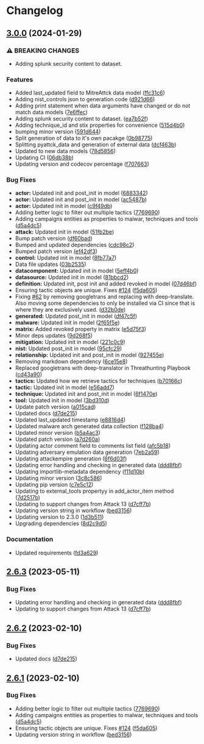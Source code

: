 # Changelog

## [3.0.0](https://github.com/threatcode/pyattck-data/compare/v2.6.3...3.0.0) (2024-01-29)


### ⚠ BREAKING CHANGES

* Adding splunk security content to dataset.

### Features

* Added last_updated field to MitreAttck data model ([ffc31c6](https://github.com/threatcode/pyattck-data/commit/ffc31c65d322b4ea326d1f851bce7172a853bd3d))
* Adding nist_controls json to generation code ([d921d66](https://github.com/threatcode/pyattck-data/commit/d921d669053e129f67fbf2b3434025dcb5a3f100))
* Adding print statement when data arguments have changed or do not match data models ([7e6ffec](https://github.com/threatcode/pyattck-data/commit/7e6ffec8c16a9255a5c6d0bc42a13412f38589ba))
* Adding splunk security content to dataset. ([ea7b52f](https://github.com/threatcode/pyattck-data/commit/ea7b52f3e92621b18607cf8952022c7f0bcf5a94))
* Adding technique_id and stix properties for convenience ([515d4b0](https://github.com/threatcode/pyattck-data/commit/515d4b0940e73919adb7e2059a62e9332744b068))
* bumping minor version ([591d644](https://github.com/threatcode/pyattck-data/commit/591d6449c9afa9ffffd3e88c907a527ede47015f))
* Split generation of data to it's own pacakge ([0b98775](https://github.com/threatcode/pyattck-data/commit/0b98775b264d7eb40d8dcefabba87b9e2fefda1b))
* Splitting pyattck_data and generation of external data ([dcf463b](https://github.com/threatcode/pyattck-data/commit/dcf463b7d316bf807b2aa4cd7790cb45c80eaa67))
* Updated to new data models ([78d5856](https://github.com/threatcode/pyattck-data/commit/78d5856947f4d20af8417e9f78eb805240bc35b0))
* Updating CI ([06db38b](https://github.com/threatcode/pyattck-data/commit/06db38b4f7d7dfca3b6b06a830804f18d8562b2a))
* Updating version and codecov percentage ([f707663](https://github.com/threatcode/pyattck-data/commit/f707663e19e6d96db2cfc1bd51039902a67ce79a))


### Bug Fixes

* **actor:** Updated init and post_init in model ([6883342](https://github.com/threatcode/pyattck-data/commit/68833429b36f90f0a9dfc764ccc8522ac6e5ce2f))
* **actor:** Updated init and post_init in model ([ac5487b](https://github.com/threatcode/pyattck-data/commit/ac5487bf249f05ca1f0ce1e25feb8da4a754e246))
* **actor:** Updated init in model ([c9f49db](https://github.com/threatcode/pyattck-data/commit/c9f49db8d098d4ff5748ed9449071ab259f95987))
* Adding better logic to filter out multiple tactics ([7769690](https://github.com/threatcode/pyattck-data/commit/7769690f9d11747b86d4807eb44b9b030f826bf5))
* Adding campaigns entities as properties to malwar, techniques and tools ([d5a4dc5](https://github.com/threatcode/pyattck-data/commit/d5a4dc55ced2a04c3d0084180819eb0a58ce2dab))
* **attack:** Updated init in model ([51fb2be](https://github.com/threatcode/pyattck-data/commit/51fb2beecc3969dcb7ae149611f93e00eb6d0b74))
* Bump patch version ([df60bad](https://github.com/threatcode/pyattck-data/commit/df60bad3a7813c1648a9b7d28dd2870f038d27fb))
* Bumped and updated dependencies ([cdc98c2](https://github.com/threatcode/pyattck-data/commit/cdc98c27e4c91962b77dd983348b71b4dffb7bfc))
* Bumped patch version ([ef42df3](https://github.com/threatcode/pyattck-data/commit/ef42df3fbf2e7bb8321b1f9e626c8bae52c39ef6))
* **control:** Updated init in model ([8fb77a7](https://github.com/threatcode/pyattck-data/commit/8fb77a751e4be217258f1c76d06895d72a28c22c))
* Data file updates ([03b2535](https://github.com/threatcode/pyattck-data/commit/03b2535f51bbe0f4d42a17f55c5a6463c3aebb9e))
* **datacomponent:** Updated init in model ([5eff4b0](https://github.com/threatcode/pyattck-data/commit/5eff4b0959f16837c9e8c8f9eccc09d3de8f9917))
* **datasource:** Updated init in model ([81bbcd2](https://github.com/threatcode/pyattck-data/commit/81bbcd232304a96ea99973295333b99048cd6e19))
* **definition:** Updated init, post init and added revoked in model ([07d46bf](https://github.com/threatcode/pyattck-data/commit/07d46bfdca790aab4c30d9778c205ec03a793813))
* Ensuring tactic objects are unique. Fixes [#124](https://github.com/threatcode/pyattck-data/issues/124) ([f5da605](https://github.com/threatcode/pyattck-data/commit/f5da6052165f43819d095fd75cf58d49f7b520d5))
* Fixing [#62](https://github.com/threatcode/pyattck-data/issues/62) by removing googletrans and replacing with deep-translate. Also moving some dependencies to only be installed via CI since that is where they are exclusively used. ([d32b0de](https://github.com/threatcode/pyattck-data/commit/d32b0defcaf14b07a8d6b3904c4fa7af3b815b9e))
* **generated:** Updated post_init in model ([df47c5f](https://github.com/threatcode/pyattck-data/commit/df47c5fd7cd9725cb4fa74ef5547d0e9c7c7a57e))
* **malware:** Updated init in model ([2f65f5e](https://github.com/threatcode/pyattck-data/commit/2f65f5ee0949c03cd06efedcdace49a20b5ae76e))
* **matrix:** Added revoked property in matrix ([e5d75f3](https://github.com/threatcode/pyattck-data/commit/e5d75f3a6a4f044661b1ce14d2863fbd0ac0a391))
* Minor deps updates ([9d268f5](https://github.com/threatcode/pyattck-data/commit/9d268f5556a1f0dc5915ba704e065474f674ca69))
* **mitigation:** Updated init in model ([221c0c9](https://github.com/threatcode/pyattck-data/commit/221c0c940df6e9d9e6f02c2f728d5b2715cd1c9a))
* **nist:** Updated post_init in model ([95cfc29](https://github.com/threatcode/pyattck-data/commit/95cfc29498cadbbe9385301e6db77c5c91e83966))
* **relationship:** Updated init and post_init in model ([927455e](https://github.com/threatcode/pyattck-data/commit/927455e37fa2b8c57de799341b3fb4c919480e88))
* Removing markdown dependency ([6ce15e8](https://github.com/threatcode/pyattck-data/commit/6ce15e8bffe693406762d3fe0dc9caeb23c364db))
* Replaced googletrans with deep-translator in Threathunting Playbook ([cd43a90](https://github.com/threatcode/pyattck-data/commit/cd43a90a8b9d432d902c6326de73161fbb8ca304))
* **tactics:** Updated how we retrieve tactics for techniques ([b70166c](https://github.com/threatcode/pyattck-data/commit/b70166c5e5ed880c95596df7390e07fa8f1c37ae))
* **tactic:** Updated init in model ([e56add7](https://github.com/threatcode/pyattck-data/commit/e56add7f3e213f348e26b7d6b5195aac07dadff2))
* **technique:** Updated init and post_init in model ([6f1470e](https://github.com/threatcode/pyattck-data/commit/6f1470e405d14fa8bf2ff10e17ca917521fd1d7f))
* **tool:** Updated init in model ([3bd310d](https://github.com/threatcode/pyattck-data/commit/3bd310d215776387ad45fd687327b541f7b8f901))
* Update patch version ([a015cad](https://github.com/threatcode/pyattck-data/commit/a015cada8d989c33daa9d658e1187e2e87356bad))
* Updated docs ([d7de215](https://github.com/threatcode/pyattck-data/commit/d7de21548e25bc9bb89558f663fa05258b3e9285))
* Updated last_updated timestamp ([e8816d4](https://github.com/threatcode/pyattck-data/commit/e8816d43800d2a6efb1a991267546af751546503))
* Updated malware arch generated data collection ([f128ba4](https://github.com/threatcode/pyattck-data/commit/f128ba4b01dd49561ecfe264fa6d204a5806562e))
* Updated minor version ([b5a4ac3](https://github.com/threatcode/pyattck-data/commit/b5a4ac3707eea41417006d31fe4e1d5f2108c1de))
* Updated patch version ([a7d260a](https://github.com/threatcode/pyattck-data/commit/a7d260a312707990c459aead225f9e8d63585d55))
* Updating actor comment field to comments list field ([afc5b18](https://github.com/threatcode/pyattck-data/commit/afc5b183d5f1f46e3d9ed4cd3d1a9379ca512fdf))
* Updating adversary emulation data generation ([7eb2a59](https://github.com/threatcode/pyattck-data/commit/7eb2a59daf0e278fc053f4c5a396780ce5eed5f9))
* Updating attackempire generation ([6f6d03f](https://github.com/threatcode/pyattck-data/commit/6f6d03f539c59c98d6cc3382f7e9bbdd78de1aa3))
* Updating error handling and checking in generated data ([ddd8fbf](https://github.com/threatcode/pyattck-data/commit/ddd8fbf7691a9507feb8558a0d9d9a25f64e2b6c))
* Updating importlib-metadata dependency ([f11d10b](https://github.com/threatcode/pyattck-data/commit/f11d10b09acf61a39d2293a36f3a444b2db263be))
* Updating minor version ([3c8c586](https://github.com/threatcode/pyattck-data/commit/3c8c586655613b10331199a4f4a3c94a43b76cf8))
* Updating pip version ([c7e5c12](https://github.com/threatcode/pyattck-data/commit/c7e5c129a743f51a43f1ca62ec065b1c6584f16c))
* Updating to external_tools propertyy in add_actor_item method ([7d2517b](https://github.com/threatcode/pyattck-data/commit/7d2517b7a560d0d8598db6dc1a8fdb3e480d4ae8))
* Updating to support changes from Attack 13 ([d7cff7b](https://github.com/threatcode/pyattck-data/commit/d7cff7b64aa65351a8371b392800ec953e021c87))
* Updating version string in workflow ([bed3156](https://github.com/threatcode/pyattck-data/commit/bed31561241483e08ec46a985a2f2dc6bfa2490c))
* Updating version to 2.3.0 ([1d3b511](https://github.com/threatcode/pyattck-data/commit/1d3b51127b9f5b6a9684d5c0ef20c9750db3e65e))
* Upgrading dependencies ([8d2c9d5](https://github.com/threatcode/pyattck-data/commit/8d2c9d5556fdc621193bf8e3b4c88b943686a593))


### Documentation

* Updated requirements ([fd3a629](https://github.com/threatcode/pyattck-data/commit/fd3a62969df7aa8961fada9550ec3bb633373f32))

## [2.6.3](https://github.com/swimlane/pyattck-data/compare/2.6.2...2.6.3) (2023-05-11)


### Bug Fixes

* Updating error handling and checking in generated data ([ddd8fbf](https://github.com/swimlane/pyattck-data/commit/ddd8fbf7691a9507feb8558a0d9d9a25f64e2b6c))
* Updating to support changes from Attack 13 ([d7cff7b](https://github.com/swimlane/pyattck-data/commit/d7cff7b64aa65351a8371b392800ec953e021c87))

## [2.6.2](https://github.com/swimlane/pyattck-data/compare/2.6.1...2.6.2) (2023-02-10)


### Bug Fixes

* Updated docs ([d7de215](https://github.com/swimlane/pyattck-data/commit/d7de21548e25bc9bb89558f663fa05258b3e9285))

## [2.6.1](https://github.com/swimlane/pyattck-data/compare/v2.6.0...2.6.1) (2023-02-10)


### Bug Fixes

* Adding better logic to filter out multiple tactics ([7769690](https://github.com/swimlane/pyattck-data/commit/7769690f9d11747b86d4807eb44b9b030f826bf5))
* Adding campaigns entities as properties to malwar, techniques and tools ([d5a4dc5](https://github.com/swimlane/pyattck-data/commit/d5a4dc55ced2a04c3d0084180819eb0a58ce2dab))
* Ensuring tactic objects are unique. Fixes [#124](https://github.com/swimlane/pyattck-data/issues/124) ([f5da605](https://github.com/swimlane/pyattck-data/commit/f5da6052165f43819d095fd75cf58d49f7b520d5))
* Updating version string in workflow ([bed3156](https://github.com/swimlane/pyattck-data/commit/bed31561241483e08ec46a985a2f2dc6bfa2490c))

